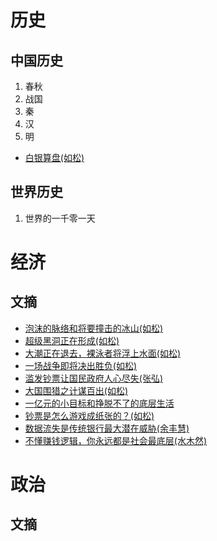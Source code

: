 # 历史

## 中国历史

1. 春秋
2. 战国
3. 秦
4. 汉
6. 明
* [白银算盘(如松)](baiyinsuanpan.md)

## 世界历史

1. 世界的一千零一天


# 经济

## 文摘

* [泡沫的脉络和将要撞击的冰山(如松)](pmdmlhjyzjdbs.md)
* [超级黑洞正在形成(如松)](cjhdzzxc.md)
* [大潮正在退去，裸泳者将浮上水面(如松)](dczztq.md)
* [一场战争即将决出胜负(如松)](yczzjjjcsf.md)
* [滥发钞票让国民政府人心尽失(张弘)](lfcp.md)
* [大国围猎之计谋百出(如松)](daguoweilie.md)
* [一亿元的小目标和挣脱不了的底层生活](yiyiyuan.md)
* [钞票是怎么游戏成纸张的？(如松)](chaopiaoshizenme.md)
* [数据流失是传统银行最大潜在威胁(余丰慧)](shujuliushi.md)
* [不懂赚钱逻辑，你永远都是社会最底层(水木然)](zhuanqianluoji.md)


# 政治

## 文摘

